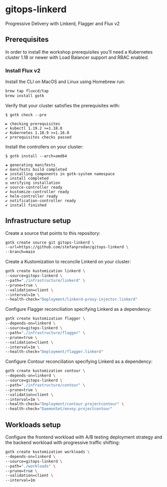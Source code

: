 # gitops-linkerd

Progressive Delivery with Linkerd, Flagger and Flux v2

## Prerequisites

In order to install the workshop prerequisites you'll need a Kubernetes cluster 1.18
or newer with Load Balancer support and RBAC enabled.

### Install Flux v2

Install the CLI on MacOS and Linux using Homebrew run:

```sh
brew tap fluxcd/tap
brew install gotk
```

Verify that your cluster satisfies the prerequisites with:

```console
$ gotk check --pre

► checking prerequisites
✔ kubectl 1.19.2 >=1.18.0
✔ Kubernetes 1.18.9 >=1.16.0
✔ prerequisites checks passed
```

Install the controllers on your cluster:

```console
$ gotk install --arch=amd64

✚ generating manifests
✔ manifests build completed
► installing components in gotk-system namespace
✔ install completed
◎ verifying installation
✔ source-controller ready
✔ kustomize-controller ready
✔ helm-controller ready
✔ notification-controller ready
✔ install finished
```

## Infrastructure setup

Create a source that points to this repository:

```sh
gotk create source git gitops-linkerd \
--url=https://github.com/stefanprodan/gitops-linkerd \
--branch=main
```

Create a Kustomization to reconcile Linkerd on your cluster:

```sh
gotk create kustomization linkerd \
--source=gitops-linkerd \
--path="./infrastructure/linkerd" \
--prune=true \
--validation=client \
--interval=1m \
--health-check="Deployment/linkerd-proxy-injector.linkerd"
```

Configure Flagger reconciliation specifying Linkerd as a dependency:

```sh
gotk create kustomization flagger \
--depends-on=linkerd \
--source=gitops-linkerd \
--path="./infrastructure/flagger" \
--prune=true \
--validation=client \
--interval=1m \
--health-check="Deployment/flagger.linkerd"
```

Configure Contour reconciliation specifying Linkerd as a dependency:

```sh
gotk create kustomization contour \
--depends-on=linkerd \
--source=gitops-linkerd \
--path="./infrastructure/contour" \
--prune=true \
--validation=client \
--interval=1m \
--health-check="Deployment/contour.projectcontour" \
--health-check="DaemonSet/envoy.projectcontour"
```

## Workloads setup

Configure the frontend workload with A/B testing deployment strategy and
the backend workload with progressive traffic shifting:

```sh
gotk create kustomization workloads \
--depends-on=linkerd \
--source=gitops-linkerd \
--path="./workloads" \
--prune=true \
--validation=client \
--interval=1m
```
